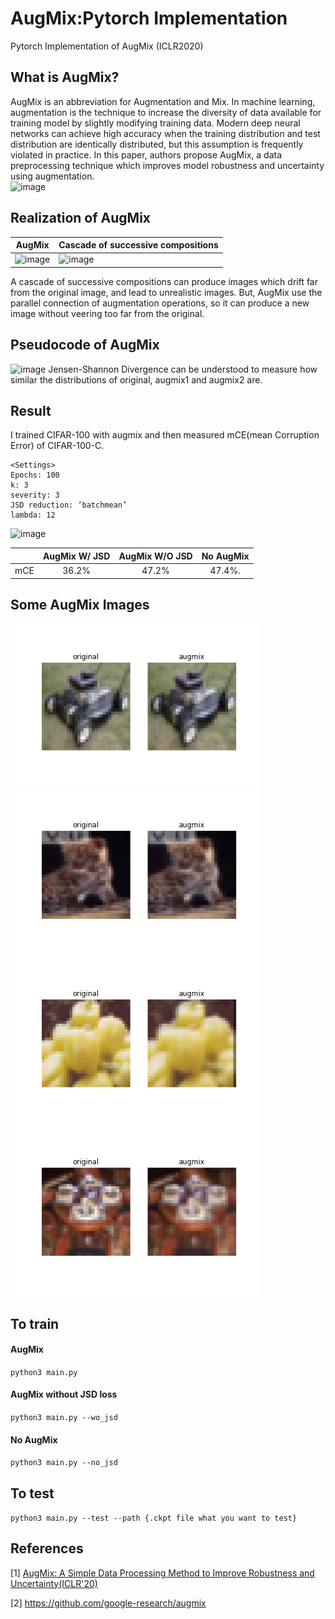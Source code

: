# AugMix:Pytorch Implementation
Pytorch Implementation of AugMix (ICLR2020)

## What is AugMix?
AugMix is an abbreviation for Augmentation and Mix. In machine learning, augmentation is the technique to increase the diversity of data available for training model by slightly modifying training data. Modern deep neural networks can achieve high accuracy when the training distribution and test distribution are identically distributed, but this assumption is frequently violated in practice. In this paper, authors propose AugMix, a data preprocessing technique which improves model robustness and uncertainty using augmentation.  
![image](https://user-images.githubusercontent.com/37788686/90134108-9eb48c00-ddab-11ea-8732-da1446729f32.png)

## Realization of AugMix

| AugMix | Cascade of successive compositions |
| ------ | ------------ |
| ![image](https://user-images.githubusercontent.com/37788686/90134412-197da700-ddac-11ea-8a63-8ba47fa178a8.png) |   ![image](https://user-images.githubusercontent.com/37788686/90134623-695c6e00-ddac-11ea-82c9-271948e77a6c.png) |  

A cascade of successive compositions can produce images which drift far from the original image, and lead to unrealistic images. But, AugMix use the parallel connection of augmentation operations, so it can produce a new image without veering too far from the original.


## Pseudocode of AugMix
![image](https://user-images.githubusercontent.com/37788686/90134284-e63b1800-ddab-11ea-80d9-c811d10b938f.png)
Jensen-Shannon Divergence can be understood to measure how similar the distributions of original, augmix1 and augmix2 are.



## Result
I trained CIFAR-100 with augmix and then measured mCE(mean Corruption Error) of CIFAR-100-C.
```
<Settings>
Epochs: 100  
k: 3  
severity: 3  
JSD reduction: ’batchmean’  
lambda: 12  
```
![image](https://user-images.githubusercontent.com/37788686/89794527-227b3800-db62-11ea-8326-18779f289c94.png)


|     | AugMix W/ JSD | AugMix W/O JSD | No AugMix |
| --- | :----: | :------------: | :-------: |
| mCE | 36.2%  |     47.2%      |  47.4%.   |

 

## Some AugMix Images
<p float='left'>
  <img src="./res/img_41.png" width=400px>
  <img src='./res/img_42.png' width=400px>
  <img src='./res/img_83.png' width=400px>
  <img src='./res/img_84.png' width=400px>
</p>

## To train
#### AugMix
`python3 main.py`  
#### AugMix without JSD loss
`python3 main.py --wo_jsd`  
#### No AugMix
`python3 main.py --no_jsd`

## To test
`python3 main.py --test --path {.ckpt file what you want to test}`

## References
[1] [AugMix: A Simple Data Processing Method to Improve Robustness and Uncertainty(ICLR'20)](https://arxiv.org/abs/1912.02781)

[2] https://github.com/google-research/augmix
